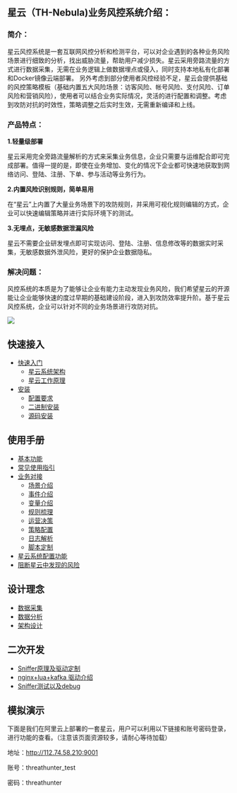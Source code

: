 ## 星云（TH-Nebula)业务风控系统介绍：

### 简介：

星云风控系统是一套互联网风控分析和检测平台，可以对企业遇到的各种业务风险场景进行细致的分析，找出威胁流量，帮助用户减少损失。星云采用旁路流量的方式进行数据采集，无需在业务逻辑上做数据埋点或侵入，同时支持本地私有化部署和Docker镜像云端部署。
另外考虑到部分使用者风控经验不足，星云会提供基础的风控策略模板（基础内置五大风险场景：访客风险、帐号风险、支付风险、订单风险和营销风险），使用者可以结合业务实际情况，灵活的进行配置和调整。考虑到攻防对抗的时效性，策略调整之后实时生效，无需重新编译和上线。

### 产品特点：

**1.轻量级部署** 

星云采用完全旁路流量解析的方式来采集业务信息，企业只需要与运维配合即可完成部署。值得一提的是，即使在业务增加、变化的情况下企业都可快速地获取到网络访问、登陆、注册、下单、参与活动等业务行为。 

**2.内置风险识别规则，简单易用** 

在“星云”上内置了大量业务场景下的攻防规则，并采用可视化规则编辑的方式，企业可以快速编辑策略并进行实际环境下的测试。 

**3.无埋点，无敏感数据泄漏风险** 

星云不需要企业研发埋点即可实现访问、登陆、注册、信息修改等的数据实时采集，无敏感数据外泄风险，更好的保护企业数据隐私。

### 解决问题：

风控系统的本质是为了能够让企业有能力主动发现业务风险，我们希望星云的开源能让企业能够快速的度过早期的基础建设阶段，进入到攻防效率提升阶。基于星云风控系统，企业可以针对不同的业务场景进行攻防对抗。 

![](http://ww1.sinaimg.cn/large/66d0828fgy1g1p9h25nhpj21cs0bkwzg.jpg)


## 快速接入

* [快速入门](https://github.com/threathunterX/nebula_doc/blob/master/chapter2/section1.md)
    * [星云系统架构](https://github.com/threathunterX/nebula_doc/blob/master/chapter2/section1/section1.1.md)
    * [星云工作原理](https://github.com/threathunterX/nebula_doc/blob/master/chapter2/section1/section1.2.md)
* [安装](https://github.com/threathunterX/nebula_doc/blob/master/chapter2/section2.md)
    * [配置要求](https://github.com/threathunterX/nebula_doc/blob/master/chapter2/section2/section2.1.md)
    * [二进制安装](https://github.com/threathunterX/nebula_doc/blob/master/chapter2/section2/section2.2.md)
    * [源码安装](https://github.com/threathunterX/nebula_doc/blob/master/chapter2/section2/section2.3.md)
    
## 使用手册

* [基本功能](https://github.com/threathunterX/nebula_doc/blob/master/chapter3/section1.md)
* [常见使用指引](https://github.com/threathunterX/nebula_doc/blob/master/chapter3/section2.md)
* [业务对接](https://github.com/threathunterX/nebula_doc/blob/master/chapter3/section3.md)
    * [场景介绍](https://github.com/threathunterX/nebula_doc/blob/master/chapter3/section3/section3.1.md)
    * [事件介绍](https://github.com/threathunterX/nebula_doc/blob/master/chapter3/section3/section3.2.md)
    * [变量介绍](https://github.com/threathunterX/nebula_doc/blob/master/chapter3/section3/section3.3.md)
    * [规则梳理](https://github.com/threathunterX/nebula_doc/blob/master/chapter3/section3/section3.4.md)
    * [运营决策](https://github.com/threathunterX/nebula_doc/blob/master/chapter3/section3/section3.5.md)
    * [策略配置](https://github.com/threathunterX/nebula_doc/blob/master/chapter3/section3/section3.6.md)
    * [日志解析](https://github.com/threathunterX/nebula_doc/blob/master/chapter3/section3/section3.7.md)
    * [脚本定制](https://github.com/threathunterX/nebula_doc/blob/master/chapter3/section3/section3.8.md)
* [星云系统配置功能](https://github.com/threathunterX/nebula_doc/blob/master/chapter3/section4.md)
* [阻断星云中发现的风险](https://github.com/threathunterX/nebula_doc/blob/master/chapter3/section5.md)
    
## 设计理念

* [数据采集](https://github.com/threathunterX/nebula_doc/blob/master/chapter4/section1.md)
* [数据分析](https://github.com/threathunterX/nebula_doc/blob/master/chapter4/section2.md)
* [架构设计](https://github.com/threathunterX/nebula_doc/blob/master/chapter4/section3.md)

## 二次开发

* [Sniffer原理及驱动定制](https://github.com/threathunterX/nebula_doc/blob/master/chapter5/section1.md)
* [nginx+lua+kafka 驱动介绍](https://github.com/threathunterX/nebula_doc/blob/master/chapter5/section2.md)
* [Sniffer测试以及debug](https://github.com/threathunterX/nebula_doc/blob/master/chapter5/section3.md)

## 模拟演示
下面是我们在阿里云上部署的一套星云，用户可以利用以下链接和账号密码登录，进行功能的查看。（注意该页面资源较多，请耐心等待加载）

地址：http://112.74.58.210:9001

账号：threathunter_test

密码：threathunter




